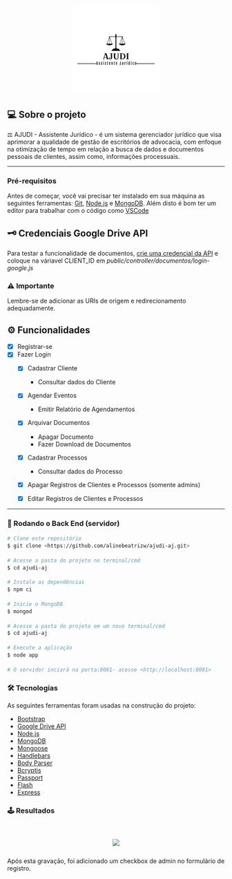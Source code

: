 <h1 align="center">
    <img  src="/public/imagens/ajudi-icon-preto.png" />
</h1>

## 💻 Sobre o projeto

⚖️ AJUDI - Assistente Jurídico - é um sistema gerenciador jurídico que visa aprimorar a qualidade de gestão de escritórios de advocacia, com enfoque na otimização de tempo em relação a busca de dados e documentos pessoais de clientes, assim como, informações processuais.

---

### Pré-requisitos

Antes de começar, você vai precisar ter instalado em sua máquina as seguintes ferramentas:
[Git](https://git-scm.com), [Node.js](https://nodejs.org/en/) e [MongoDB](https://www.mongodb.com/). 
Além disto é bom ter um editor para trabalhar com o código como [VSCode](https://code.visualstudio.com/)

## 🗝️ Credenciais Google Drive API
Para testar a funcionalidade de documentos, [crie uma credencial da API](https://www.iperiusbackup.net/pt-br/como-habilitar-a-api-do-google-drive-e-obter-credenciais-de-cliente/) e coloque na váriavel CLIENT_ID em <i>public/controller/documentos/login-google.js</i>

### ⚠️ Importante
Lembre-se de adicionar as URIs de origem e redirecionamento adequadamente.


## ⚙️ Funcionalidades

- [x] Registrar-se
- [x] Fazer Login
  - [x] Cadastrar Cliente
    -  Consultar dados do Cliente
  - [x] Agendar Eventos
    -  Emitir Relatório de Agendamentos
  - [x] Arquivar Documentos
    -  Apagar Documento
    -  Fazer Download de Documentos
  - [x] Cadastrar Processos
    -  Consultar dados do Processo
  - [x] Apagar Registros de Clientes e Processos (somente admins)
  - [x] Editar Registros de Clientes e Processos


---



### 🎲 Rodando o Back End (servidor)

```bash
# Clone este repositório
$ git clone <https://github.com/alinebeatrizw/ajudi-aj.git>

# Acesse a pasta do projeto no terminal/cmd
$ cd ajudi-aj

# Instale as dependências
$ npm ci

# Inicie o MongoDB
$ mongod

# Acesse a pasta do projeto em um novo terminal/cmd 
$ cd ajudi-aj

# Execute a aplicação
$ node app

# O servidor inciará na porta:8081- acesse <http://localhost:8081>
```


### 🛠 Tecnologias

As seguintes ferramentas foram usadas na construção do projeto:

- [Bootstrap](https://getbootstrap.com/)
- [Google Drive API](https://developers.google.com/drive)
- [Node.js](https://nodejs.org/en/)
- [MongoDB](https://www.mongodb.com/)
- [Mongoose](https://mongoosejs.com/)
- [Handlebars](https://handlebarsjs.com/)
- [Body Parser](https://www.npmjs.com/package/body-parser)
- [Bcryptjs](https://www.npmjs.com/package/bcryptjs)
- [Passport](http://www.passportjs.org/)
- [Flash](https://www.npmjs.com/package/flash)
- [Express](https://expressjs.com/pt-br/)

### 🕹️ Resultados

<h1 align="center">
    <img  src="/public/imagens/gifResultado.gif" />
</h1>

Após esta gravação, foi adicionado um checkbox de admin no formulário de registro.
